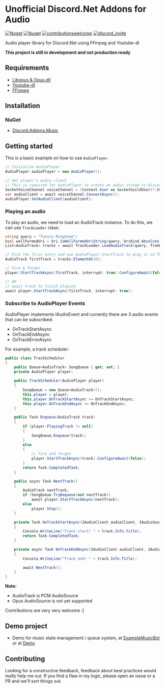 # Unofficial Discord.Net Addons for Audio
[![Nuget](https://img.shields.io/nuget/v/Discord.Addons.Music?color=Green&style=for-the-badge)](https://www.nuget.org/packages/Discord.Addons.Music/)
[![Nuget](https://img.shields.io/nuget/dt/Discord.Addons.Music?color=GREEN&style=for-the-badge)](https://www.nuget.org/packages/Discord.Addons.Music/)
[![contributionswelcome](https://img.shields.io/badge/contributions-welcome-brightgreen/?style=for-the-badge)]((https://github.com/madeyoga/Discord.Addons.Music/issues))
[![discord_invite](https://img.shields.io/discord/458296099049046018?style=for-the-badge)](https://discord.gg/Y8sB4ay)

Audio player library for Discord.Net using FFmpeg and Youtube-dl

**This project is still in development and not production ready**

## Requirements
- [Libopus & Opus.dll](https://dsharpplus.github.io/articles/audio/voicenext/prerequisites.html)
- [Youtube-dl](https://youtube-dl.org/)
- [FFmpeg](https://ffmpeg.org/download.html)

## Installation

### NuGet
- [Discord.Addons.Music](https://www.nuget.org/packages/Discord.Addons.Music/)

## Getting started
This is a basic example on how to use `AudioPlayer`.

```C#
// Initialize AudioPlayer
AudioPlayer audioPlayer = new AudioPlayer();

// Set player's audio client
// This is required for AudioPlayer to create an audio stream to Discord
SocketVoiceChannel voiceChannel = (Context.User as SocketGuildUser)?.VoiceChannel;
var audioClient = await voiceChannel.ConnectAsync();
audioPlayer.SetAudioClient(audioClient);
```

### Playing an audio
To play an audio, we need to load an AudioTrack instance. To do this, we can use `TrackLoader` class:

```C#
string query = "Tuturu Ringtone";
bool wellFormedUri = Uri.IsWellFormedUriString(query, UriKind.Absolute);
List<AudioTrack> tracks = await TrackLoader.LoadAudioTrack(query, fromUrl: wellFormedUri);

// Pick the first entry and use AudioPlayer.StartTrack to play it on Thread Pool
AudioTrack firstTrack = tracks.ElementAt(0);

// Fire & forget
player.StartTrackAsync(firstTrack, interrupt: true).ConfigureAwait(false);

// OR
// await track to finish playing
await player.StartTrackAsync(firstTrack, interrupt: true);
```

### Subscribe to AudioPlayer Events
AudioPlayer implements IAudioEvent and currently there are 3 audio events that can be subscribed: 
- OnTrackStartAsync
- OnTrackEndAsync
- OnTrackErrorAsync

For example, a track scheduler:
```C#
public class TrackScheduler
{
    public Queue<AudioTrack> SongQueue { get; set; }
    private AudioPlayer player;

    public TrackScheduler(AudioPlayer player)
    {
        SongQueue = new Queue<AudioTrack>();
        this.player = player;
        this.player.OnTrackStartAsync += OnTrackStartAsync;
        this.player.OnTrackEndAsync += OnTrackEndAsync;
    }

    public Task Enqueue(AudioTrack track)
    {
        if (player.PlayingTrack != null)
        {
            SongQueue.Enqueue(track);
        }
        else
        {
            // fire and forget
            player.StartTrackAsync(track).ConfigureAwait(false);
        }
        return Task.CompletedTask;
    }

    public async Task NextTrack()
    {
        AudioTrack nextTrack;
        if (SongQueue.TryDequeue(out nextTrack))
            await player.StartTrackAsync(nextTrack);
        else
            player.Stop();
    }

    private Task OnTrackStartAsync(IAudioClient audioClient, IAudioSource track)
    {
        Console.WriteLine("Track start! " + track.Info.Title);
        return Task.CompletedTask;
    }

    private async Task OnTrackEndAsync(IAudioClient audioClient, IAudioSource track)
    {
        Console.WriteLine("Track end! " + track.Info.Title);

        await NextTrack();
    }
}
```

**Note:**
- AudioTrack is PCM AudioSource
- Opus AudioSource is not yet supported

Contributions are very very welcome :]

## Demo project
- Demo for music state management / queue system, at [ExampleMusicBot](https://github.com/madeyoga/Discord.Addons.Music/tree/master/ExampleMusicBot/Services/Music) or at [Demo](https://github.com/madeyoga/Nano.Net)

## Contributing
Looking for a constructive feedback, feedback about best practices would really help me out. If you find a flaw in my logic, please open an issue or a PR and we'll sort things out.

